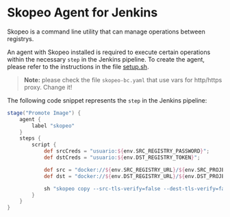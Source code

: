 # Skopeo Agent for Jenkins

Skopeo is a command line utility that can manage operations between registrys.

An agent with Skopeo installed is required to execute certain operations within the necessary `step` in the Jenkins pipeline. To create the agent, please refer to the instructions in the file [setup.sh](./setup.sh "Installation Bash").

> **Note:** please check the file `skopeo-bc.yaml` that use vars for http/https proxy. Change it!

The following code snippet represents the `step` in the Jenkins pipeline:

```groovy
stage("Promote Image") {
    agent {
        label "skopeo"
    }
    steps {
        script {
            def srcCreds = "usuario:${env.SRC_REGISTRY_PASSWORD}";
            def dstCreds = "usuario:${env.DST_REGISTRY_TOKEN}";

            def src = "docker://${env.SRC_REGISTRY_URL}/${env.SRC_PROJECT}/${env.IMAGE_NAME}:${env.TAG}";
            def dst = "docker://${env.DST_REGISTRY_URL}/${env.DST_PROJECT}/${env.IMAGE_NAME}:${env.TAG}";

            sh "skopeo copy --src-tls-verify=false --dest-tls-verify=false --src-creds=${srcCreds} --dest-creds=${dstCreds} ${src} ${dst}";
        }
    }
}
```
